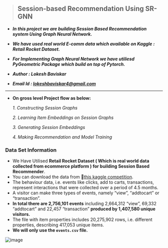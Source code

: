 > ## **Session-based Recommendation Using SR-GNN**
- ***In this project we are building Session Based Recommendation system Using Graph Neural Network.***
- ***We have used real world E-comm data which available on Kaggle : Retail Rocket Dataset.***
- ***For Implementing Graph Neural Network we have utiliesd PyGeometric Package which build on top of Pytorch.***

- ***Author : Lokesh Baviskar***
- ***Email Id : lokeshbaviskar4@gmail.com***

---

- **On gross level Project flow as below:**

    *1. Constructing Session Graphs*

    *2. Learning Item Embeddings on Session Graphs*

    *3. Generating Session Embeddings*
    
    *4. Making Recommendation and Model Training*

### Data Set Information

- We Have Utilised **Retail Rocket Dataset ( Which is real world data collected from ecommerce platform ) for building Session Based Recommender**.
- You can download the data from 🔗[this kaggle competition](https://www.kaggle.com/retailrocket/ecommerce-dataset). 
- The behaviour data, i.e. events like clicks, add to carts, transactions, represent interactions that were collected over a period of 4.5 months. 
- A visitor can make three types of events, namely “view”, “addtocart” or “transaction”.
-  **In total there are 2,756,101 events** including 2,664,312 “view”, 69,332 “addtocart” and 22,457 “transaction” **produced by 1,407,580 unique visitors.** 
- The file with item properties includes 20,275,902 rows, i.e. different properties, describing 417,053 unique items.
- **We will only use the `events.csv` file.**


![image](https://user-images.githubusercontent.com/90597433/232551930-1c72243b-d80e-452b-b1c9-fc5fd9918b80.png)
